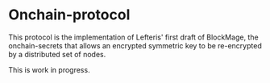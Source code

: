 # Onchain-protocol

This protocol is the implementation of Lefteris' first draft of
BlockMage, the onchain-secrets that allows an encrypted symmetric key to
be re-encrypted by a distributed set of nodes.

This is work in progress.